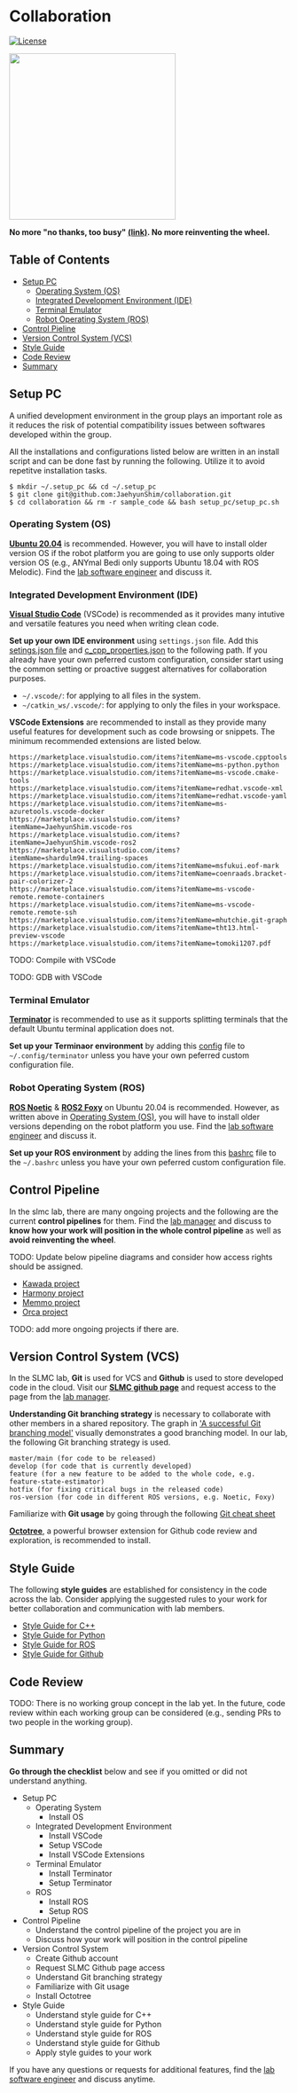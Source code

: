# Collaboration

[![License](https://img.shields.io/badge/License-BSD%203--Clause-blue.svg)](https://github.com/JaehyunShim/collaboration/blob/master/LICENSE)
<!-- [![GitHub CI Status](https://github.com/JaehyunShim/collaboration/workflows/CI/badge.svg)](https://github.com/JaehyunShim/collaboration/actions?query=workflow%3ACI)
[![GitHub Lint Status](https://github.com/JaehyunShim/collaboration/workflows/Lint/badge.svg)](https://github.com/JaehyunShim/collaboration/actions?query=workflow%3ALint) -->

<p align="left">
  <img src="/assets/no_thanks_too_busy.png" height="300">
</p>

**No more "no thanks, too busy" [(link)](https://www.jackvinson.com/blog/2016/8/11/no-thanks-too-busy). No more reinventing the wheel.**

## Table of Contents
- [Setup PC](#setup-pc)
  - [Operating System (OS)](#operating-system-os)
  - [Integrated Development Environment (IDE)](#integrated-development-environment-ide)
  - [Terminal Emulator](#terminal-emulator)
  - [Robot Operating System (ROS)](#robot-operating-system-ros)
- [Control Pieline](#control-pipeline)
- [Version Control System (VCS)](#version-control-system-vcs)
- [Style Guide](#style-guide)
- [Code Review](#code-review)
- [Summary](#summary)

## Setup PC
A unified development environment in the group plays an important role as it reduces the risk of potential compatibility issues between softwares developed within the group.

All the installations and configurations listed below are written in an install script and can be done fast by running the following. Utilize it to avoid repetitve installation tasks.
```
$ mkdir ~/.setup_pc && cd ~/.setup_pc
$ git clone git@github.com:JaehyunShim/collaboration.git
$ cd collaboration && rm -r sample_code && bash setup_pc/setup_pc.sh
```

### Operating System (OS)
[**Ubuntu 20.04**](https://releases.ubuntu.com/20.04/) is recommended. However, you will have to install older version OS if the robot platform you are going to use only supports older version OS (e.g., ANYmal Bedi only supports Ubuntu 18.04 with ROS Melodic). Find the [lab software engineer](https://github.com/JaehyunShim) and discuss it.

### Integrated Development Environment (IDE)
[**Visual Studio Code**](https://code.visualstudio.com/) (VSCode) is recommended as it provides many intutive and versatile features you need when writing clean code.

**Set up your own IDE environment** using `settings.json` file. Add this [setings.json file](setup_pc/ros/settings.json) and [c_cpp_properties.json](setup_pc/ros/c_cpp_properties.json) to the following path. If you already have your own peferred custom configuration, consider start using the common setting or proactive suggest alternatives for collaboration purposes.
- `~/.vscode/`: for applying to all files in the system.
- `~/catkin_ws/.vscode/`: for applying to only the files in your workspace.

**VSCode Extensions** are recommended to install as they provide many useful features for development such as code browsing or snippets. The minimum recommended extensions are listed below.

```
https://marketplace.visualstudio.com/items?itemName=ms-vscode.cpptools
https://marketplace.visualstudio.com/items?itemName=ms-python.python
https://marketplace.visualstudio.com/items?itemName=ms-vscode.cmake-tools
https://marketplace.visualstudio.com/items?itemName=redhat.vscode-xml
https://marketplace.visualstudio.com/items?itemName=redhat.vscode-yaml
https://marketplace.visualstudio.com/items?itemName=ms-azuretools.vscode-docker
https://marketplace.visualstudio.com/items?itemName=JaehyunShim.vscode-ros
https://marketplace.visualstudio.com/items?itemName=JaehyunShim.vscode-ros2
https://marketplace.visualstudio.com/items?itemName=shardulm94.trailing-spaces
https://marketplace.visualstudio.com/items?itemName=msfukui.eof-mark
https://marketplace.visualstudio.com/items?itemName=coenraads.bracket-pair-colorizer-2
https://marketplace.visualstudio.com/items?itemName=ms-vscode-remote.remote-containers
https://marketplace.visualstudio.com/items?itemName=ms-vscode-remote.remote-ssh
https://marketplace.visualstudio.com/items?itemName=mhutchie.git-graph
https://marketplace.visualstudio.com/items?itemName=tht13.html-preview-vscode
https://marketplace.visualstudio.com/items?itemName=tomoki1207.pdf
```

TODO: Compile with VSCode

TODO: GDB with VSCode

### Terminal Emulator
[**Terminator**](https://gnometerminator.blogspot.com/p/introduction.html) is recommended to use as it supports splitting terminals that the default Ubuntu terminal application does not.

**Set up your Terminaor environment** by adding this [config](/setup_pc/terminator/config) file to `~/.config/terminator` unless you have your own peferred custom configuration file.

### Robot Operating System (ROS)
[**ROS Noetic**](http://wiki.ros.org/noetic/Installation/Ubuntu) & [**ROS2 Foxy**](https://docs.ros.org/en/foxy/Installation/Ubuntu-Install-Debians.html) on Ubuntu 20.04 is recommended. However, as written above in [Operating System (OS)](#operating-system-os), you will have to install older versions depending on the robot platform you use. Find the [lab software engineer](https://github.com/JaehyunShim) and discuss it.

**Set up your ROS environment** by adding the lines from this [bashrc](/setup_pc/bashrc/bashrc) file to the `~/.bashrc` unless you have your own peferred custom configuration file.

## Control Pipeline
In the slmc lab, there are many ongoing projects and the following are the current **control pipelines** for them. Find the [lab manager](https://github.com/VladimirIvan) and discuss to **know how your work will position in the whole control pipeline** as well as **avoid reinventing the wheel**.

TODO: Update below pipeline diagrams and consider how access rights should be assigned.
- [Kawada project](https://docs.google.com/presentation/d/16I5_9d1K5TfwPLwWwV8RBflDK-TTsM0gbwq8PBo8A-I/edit#slide=id.gfb820633a9_0_45)
- [Harmony project](https://docs.google.com/presentation/d/16I5_9d1K5TfwPLwWwV8RBflDK-TTsM0gbwq8PBo8A-I/edit#slide=id.gfb820633a9_0_82)
- [Memmo project](https://docs.google.com/presentation/d/16I5_9d1K5TfwPLwWwV8RBflDK-TTsM0gbwq8PBo8A-I/edit#slide=id.gfb820633a9_0_164)
- [Orca project](https://docs.google.com/presentation/d/16I5_9d1K5TfwPLwWwV8RBflDK-TTsM0gbwq8PBo8A-I/edit#slide=id.gfb820633a9_0_257)

TODO: add more ongoing projects if there are.

## Version Control System (VCS)
In the SLMC lab, **Git** is used for VCS and **Github** is used to store developed code in the cloud. Visit our [**SLMC github page**](https://github.com/ipab-slmc) and request access to the page from the [lab manager](https://github.com/VladimirIvan).

**Understanding Git branching strategy** is necessary to collaborate with other members in a shared repository. The graph in ['A successful Git branching model'](https://nvie.com/posts/a-successful-git-branching-model/) visually demonstrates a good branching model. In our lab, the following Git branching strategy is used.
```
master/main (for code to be released)
develop (for code that is currently developed)
feature (for a new feature to be added to the whole code, e.g. feature-state-estimator)
hotfix (for fixing critical bugs in the released code)
ros-version (for code in different ROS versions, e.g. Noetic, Foxy)
```

Familiarize with **Git usage** by going through the following [Git cheat sheet](https://education.github.com/git-cheat-sheet-education.pdf)

[**Octotree**](https://www.octotree.io/), a powerful browser extension for Github code review and exploration, is recommended to install.

## Style Guide
The following **style guides** are established for consistency in the code across the lab. Consider applying the suggested rules to your work for better collaboration and communication with lab members.
- [Style Guide for C++](style_guide_cpp.md)
- [Style Guide for Python](style_guide_python.md)
- [Style Guide for ROS](style_guide_ros.md)
- [Style Guide for Github](style_guide_github.md)

## Code Review
TODO: There is no working group concept in the lab yet. In the future, code review within each working group can be considered (e.g., sending PRs to two people in the working group).

## Summary
**Go through the checklist** below and see if you omitted or did not understand anything.
- Setup PC
  - Operating System
    - Install OS
  - Integrated Development Environment
    - Install VSCode
    - Setup VSCode
    - Install VSCode Extensions
  - Terminal Emulator
    - Install Terminator
    - Setup Terminator
  - ROS
    - Install ROS
    - Setup ROS
- Control Pipeline
  - Understand the control pipeline of the project you are in
  - Discuss how your work will position in the control pipeline
- Version Control System
  - Create Github account
  - Request SLMC Github page access
  - Understand Git branching strategy
  - Familiarize with Git usage
  - Install Octotree
- Style Guide
  - Understand style guide for C++
  - Understand style guide for Python
  - Understand style guide for ROS
  - Understand style guide for Github
  - Apply style guides to your work
<!-- - Code Review
  - Understand code review guideline
  - Start code review in your working group -->

If you have any questions or requests for additional features, find the [lab software engineer](https://github.com/JaehyunShim) and discuss anytime.
